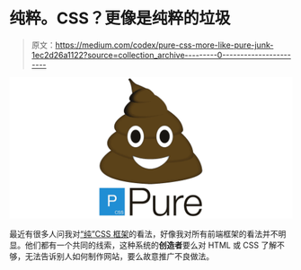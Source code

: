# 纯粹。CSS？更像是纯粹的垃圾

> 原文：<https://medium.com/codex/pure-css-more-like-pure-junk-1ec2d26a1122?source=collection_archive---------0----------------------->

![](img/de1dac712771264fc40d116f35ac32f8.png)

最近有很多人问我对[“纯”CSS 框架](https://purecss.io)的看法，好像我对所有前端框架的看法并不明显。他们都有一个共同的线索，这种系统的**创造者**要么对 HTML 或 CSS 了解不够，无法告诉别人如何制作网站，要么故意推广不良做法。